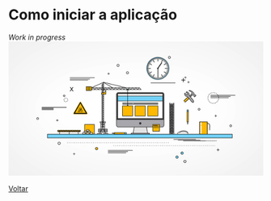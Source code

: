 # Como iniciar a aplicação

_Work in progress_<br/>
![WiP](/images/underConstruction.jpg)


[Voltar](../ReadMe.md#como-iniciar-a-aplicação)